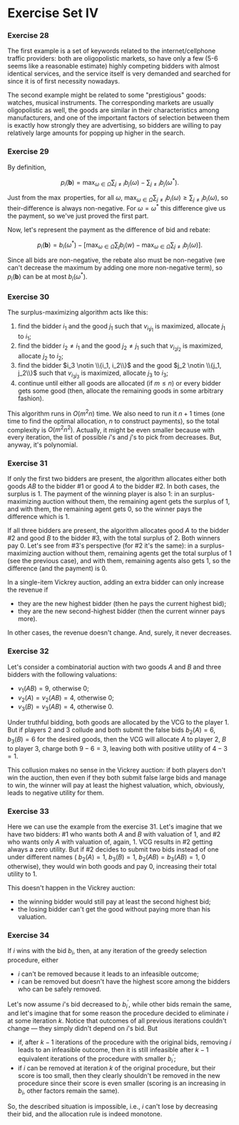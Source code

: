 # Exercise Set IV

### Exercise 28

The first example is a set of keywords related to the internet/cellphone traffic providers: both are oligopolistic markets, so have only a few (5-6 seems like a reasonable estimate) highly competing bidders with almost identical services, and the service itself is very demanded and searched for since it is of first necessity nowadays.

The second example might be related to some "prestigious" goods: watches, musical instruments.
The corresponding markets are usually oligopolistic as well, the goods are similar in their characteristics among manufacturers, and one of the important factors of selection between them is exactly how strongly they are advertising, so bidders are willing to pay relatively large amounts for popping up higher in the search.

### Exercise 29

By definition,

$$
p_i(\mathbf{b}) = \max_{\omega \in \Omega} \sum_{j \ne i} b_j(\omega) - \sum_{j \ne i} b_j(\omega^*).
$$

Just from the $\max$ properties, for all $\omega$,  $\max_{\omega \in \Omega} \sum_{j \ne i} b_i(\omega) \ge \sum_{j \ne i} b_i(\omega)$, so their-difference is always non-negative.
For $\omega = \omega^*$ this difference give us the payment, so we've just proved the first part.

Now, let's represent the payment as the difference of bid and rebate:

$$
p_i(\mathbf{b}) = b_i(\omega^*) - \left[ \max_{\omega \in \Omega}\sum_{j} b_j(w) - \max_{\omega\in\Omega} \sum_{j\ne i} b_j(\omega) \right].
$$

Since all bids are non-negative, the rebate also must be non-negative (we can't decrease the maximum by adding one more non-negative term), so $p_i(\mathbf{b})$ can be at most $b_i(\omega^*)$.

### Exercise 30

The surplus-maximizing algorithm acts like this:
1. find the bidder $i_1$ and the good $j_1$ such that $v_{i_1j_1}$ is maximized, allocate $j_1$ to $i_1$;
2. find the bidder $i_2 \ne i_1$ and  the good $j_2 \ne j_1$ such that $v_{i_2j_2}$ is maximized, allocate $j_2$ to $i_2$;
3. find the bidder $i_3 \notin \\{i_1, i_2\\}$ and the good $j_2 \notin \\{j_1, j_2\\}$ such that $v_{i_3j_3}$ is maximized, allocate $j_3$ to $i_3$;
4. continue until either all goods are allocated (if $m \le n$) or every bidder gets some good (then, allocate the remaining goods in some arbitrary fashion).

This algorithm runs in $O(m^2n)$ time.
We also need to run it $n+1$ times (one time to find the optimal allocation, $n$ to construct payments), so the total complexity is $O(m^2 n^2)$.
Actually, it might be even smaller because with every iteration, the list of possible $i$'s and $j$'s to pick from decreases.
But, anyway, it's polynomial.

### Exercise 31

If only the first two bidders are present, the algorithm allocates either both goods $AB$ to the bidder #1 or good $A$ to the bidder #2.
In both cases, the surplus is $1$.
The payment of the winning player is also $1$: in an surplus-maximizing auction without them, the remaining agent gets the surplus of $1$, and with them, the remaining agent gets 0, so the winner pays the difference which is $1$.

If all three bidders are present, the algorithm allocates good $A$ to the bidder #2 and good $B$ to the bidder #3, with the total surplus of $2$.
Both winners pay $0$.
Let's see from #3's perspective (for #2 it's the same): in a surplus-maximizing auction without them, remaining agents get the total surplus of $1$ (see the previous case), and with them, remaining agents also gets $1$, so the difference (and the payment) is $0$.

In a single-item Vickrey auction, adding an extra bidder can only increase the revenue if
* they are the new highest bidder (then he pays the current highest bid);
* they are the new second-highest bidder (then the current winner pays more).

In other cases, the revenue doesn't change. And, surely, it never decreases.

### Exercise 32

Let's consider a combinatorial auction with two goods $A$ and $B$ and three bidders with the following valuations:
* $v_1(AB) = 9$, otherwise $0$;
* $v_2(A) = v_2(AB) = 4$, otherwise $0$;
* $v_3(B) = v_3(AB) = 4$, otherwise $0$.

Under truthful bidding, both goods are allocated by the VCG to the player $1$.
But if players $2$ and $3$ collude and both submit the false bids $b_2(A) = 6$, $b_3(B) = 6$ for the desired goods, then the VCG will allocate $A$ to player $2$, $B$ to player $3$, charge both $9-6=3$, leaving both with positive utility of $4-3=1$.

This collusion makes no sense in the Vickrey auction: if both players don't win the auction, then even if they both submit false large bids and manage to win, the winner will pay at least the highest valuation, which, obviously, leads to negative utility for them.

### Exercise 33

Here we can use the example from the exercise 31.
Let's imagine that we have two bidders: #1 who wants both $A$ and $B$ with valuation of $1$, and #2 who wants only $A$ with valuation of, again, $1$.
VCG results in #2 getting always a zero utility.
But if #2 decides to submit two bids instead of one under different names ( $b_2(A) = 1$, $b_3(B)=1$, $b_2(AB) = b_3(AB) = 1$, $0$ otherwise), they would win both goods and pay $0$, increasing their total utility to $1$.

This doesn't happen in the Vickrey auction:
* the winning bidder would still pay at least the second highest bid;
* the losing bidder can't get the good without paying more than his valuation.

### Exercise 34

If $i$ wins with the bid $b_i$, then, at any iteration of the greedy selection procedure, either
* $i$ can't be removed because it leads to an infeasible outcome;
* $i$ can be removed but doesn't have the highest score among the bidders who can be safely removed.

Let's now assume $i$'s bid decreased to $b_i^\prime$, while other bids remain the same, and let's imagine that for some reason the procedure decided to eliminate $i$ at some iteration $k$.
Notice that outcomes of all previous iterations couldn't change &mdash; they simply didn't depend on $i$'s bid. But
* if, after $k-1$ iterations of the procedure with the original bids, removing $i$ leads to an infeasible outcome, then it is still infeasible after $k-1$ equivalent iterations of the procedure with smaller $b_i^\prime$;
* if $i$ can be removed at iteration $k$ of the original procedure, but their score is too small, then they clearly shouldn't be removed in the new procedure since their score is even smaller (scoring is an increasing in $b_i$, other factors remain the same).

So, the described situation is impossible, i.e., $i$ can't lose by decreasing their bid, and the allocation rule is indeed monotone.
